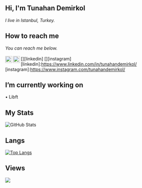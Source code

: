 ## Hi, I'm Tunahan Demirkol
*I live in Istanbul, Turkey.*
</br>
## How to reach me
*You can reach me below.*
<br/>
<br/>
[<img width="22" src="https://cdn.jsdelivr.net/npm/simple-icons@v6/icons/linkedin.svg" align="left" />][linkedin]
[<img width="22" src="https://cdn.jsdelivr.net/npm/simple-icons@v6/icons/instagram.svg" align="left" />][instagram]
<br/>
[linkedin]:https://www.linkedin.com/in/tunahandemirkol/
[instagram]:https://www.instagram.com/tunahandemirkol/
<br/>
## I’m currently working on <br>
• Libft <br>
## My Stats
![GitHub Stats](https://github-readme-stats.vercel.app/api?username=TunahanDemirkol&theme=radical)
## Langs
[![Top Langs](https://github-readme-stats.vercel.app/api/top-langs/?username=TunahanDemirkol&layout=compact)](https://github.com/TunahanDemirkol)
## Views
![](https://komarev.com/ghpvc/?username=TunahanDemirkol&color=blue)
